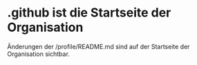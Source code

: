 # .github ist die Startseite der Organisation

Änderungen der /profile/README.md sind auf der Startseite der Organisation sichtbar.
